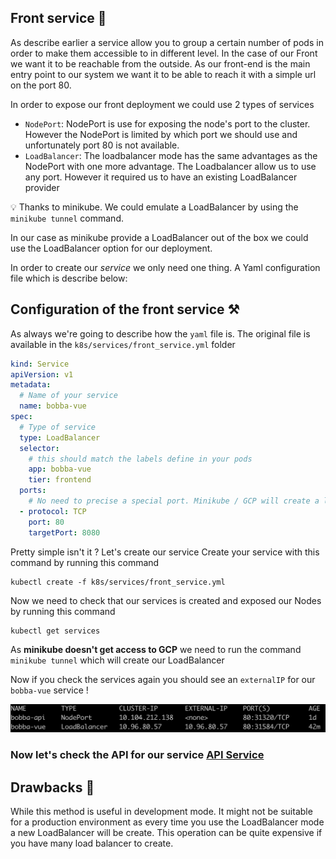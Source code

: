 ## Front service 🐥

As describe earlier a service allow you to group a certain number of pods in order to make them accessible to in different level. In the case of our Front we want it to be reachable from the outside. As our front-end is the main entry point to our system we want it to be able to reach it with a simple url on the port 80.

In order to expose our front deployment we could use 2 types of services

- ```NodePort```: NodePort is use for exposing the node's port to the cluster. However the NodePort is limited by which port we should use and unfortunately port 80 is not available.
- ```LoadBalancer```: The loadbalancer mode has the same advantages as the NodePort with one more advantage. The Loadbalancer allow us to use any port. However it required us to have an existing LoadBalancer provider

💡 Thanks to minikube. We could emulate a LoadBalancer by using the ```minikube tunnel``` command.

In our case as minikube provide a LoadBalancer out of the box we could use the LoadBalancer option for our deployment.

In order to create our *service* we only need one thing. A Yaml configuration file which is describe below:

## Configuration of the front service ⚒️

As always we're going to describe how the ```yaml``` file is. The original file is available in the ```k8s/services/front_service.yml``` folder

```yaml
kind: Service
apiVersion: v1
metadata:
  # Name of your service
  name: bobba-vue
spec:
  # Type of service
  type: LoadBalancer
  selector:
    # this should match the labels define in your pods
    app: bobba-vue
    tier: frontend
  ports:
    # No need to precise a special port. Minikube / GCP will create a load balancer on it's own.. at least on minikube :D
  - protocol: TCP
    port: 80
    targetPort: 8080
```

Pretty simple isn't it ? Let's create our service
Create your service with this command by running this command

```shell
kubectl create -f k8s/services/front_service.yml
```

Now we need to check that our services is created and exposed our Nodes by running this command

```shell
kubectl get services
```

As **minikube doesn't get access to GCP** we need to run the command ```minikube tunnel``` which will create our LoadBalancer

Now if you check the services again you should see an ```externalIP``` for our ```bobba-vue``` service !

![bobba vue](../../img/bobba-vue.png)

### Now let's check the API for our service [API Service](service_api.md)

## Drawbacks 🔮

While this method is useful in development mode. It might not be suitable for a production environment as every time you use the LoadBalancer mode a new LoadBalancer will be create. This operation can be quite expensive if you have many load balancer to create.
